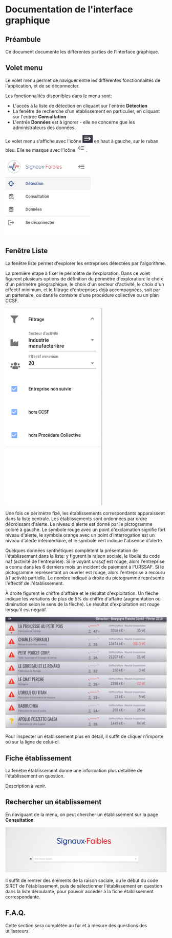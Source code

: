 Documentation de l'interface graphique
======================================

Préambule
---------

Ce document documente les différentes parties de l'interface graphique. 

Volet menu 
----------

Le volet menu permet de naviguer entre les différentes fonctionnalités de l'application, et de se déconnecter.

Les fonctionnalités disponibles dans le menu sont: 

- L'accès à la liste de détection en cliquant sur l'entrée **Détection**
- La fenêtre de recherche d'un établissement en particulier, en cliquant sur l'entrée **Consultation**
- L'entrée **Données** est à ignorer - elle ne concerne que les administrateurs des données. 

Le volet menu s'affiche avec l'icône ![Fleche ouverture](./interface/arrow_show_menu.JPG) en haut à gauche, sur le ruban bleu. Elle se masque avec l'icône ![Fleche fermeture](./interface/arrow_mask_menu.JPG). 

![Volet menu](./interface/DEMO4.JPG)

Fenêtre Liste
-------------

La fenêtre liste permet d'explorer les entreprises détectées par l'algorithme. 

La première étape à fixer le périmètre de l'exploration. Dans ce volet figurent plusieurs options de définition du périmètre d'exploration: le choix d'un périmètre géographique, le choix d'un secteur d'activité, le choix d'un effectif minimum, et le filtrage d'entreprises déjà accompagnées, soit par un partenaire, ou dans le contexte d'une procédure collective ou un plan CCSF. 

![Volet filtrage](./interface/volet_filtrage.png)

Une fois ce périmètre fixé, les établissements correspondants apparaissent dans la liste centrale.
Les établissements sont ordonnées par ordre décroissant d'alerte. Le niveau d'alerte est donné par le pictogramme coloré à gauche. Le symbole rouge avec un point d'exclamation signifie fort niveau d'alerte, le symbole orange avec un point d'interrogation est un niveau d'alerte intermédiaire, et le symbole vert indique l'absence d'alerte.

Quelques données synthétiques complètent la présentation de l'établissement dans la liste: y figurent la raison sociale, le libellé du code naf (activité de l'entreprise). Si le voyant *urssaf* est rouge, alors l'entreprise a connu dans les 6 derniers mois un incident de paiement à l'URSSAF. Si le pictogramme représentant un ouvrier est rouge, alors l'entreprise a recouru à l'activité partielle. Le nombre indiqué à droite du pictogramme représente l'effectif de l'établissement.

À droite figurent le chiffre d'affaire et le résultat d'exploitation. Un flèche indique les variations de plus de 5% du chiffre d'affaire (augmentation ou diminution selon le sens de la flèche).
Le résultat d'exploitation est rouge lorsqu'il est négatif.

![Volet menu](./interface/DEMO2.JPG)

Pour inspecter un établissement plus en détail, il suffit de cliquer n'importe où sur la ligne de celui-ci.

Fiche établissement
---------------------

La fenêtre établissement donne une information plus détaillée de l'établissement en question. 

Description à venir. 

Rechercher un établissement
----------------------------

En naviguant de la menu, on peut chercher un établissement sur la page **Consultation**. 

![Page consultation](./interface/DEMO1.JPG)

Il suffit de rentrer des éléments de la raison sociale, ou le début du code SIRET de l'établissement, puis de sélectionner l'établissement en question dans la liste déroulante, pour pouvoir accéder à la fiche établissement correspondante. 

F.A.Q.
------

Cette section sera complétée au fur et à mesure des questions des utilisateurs.